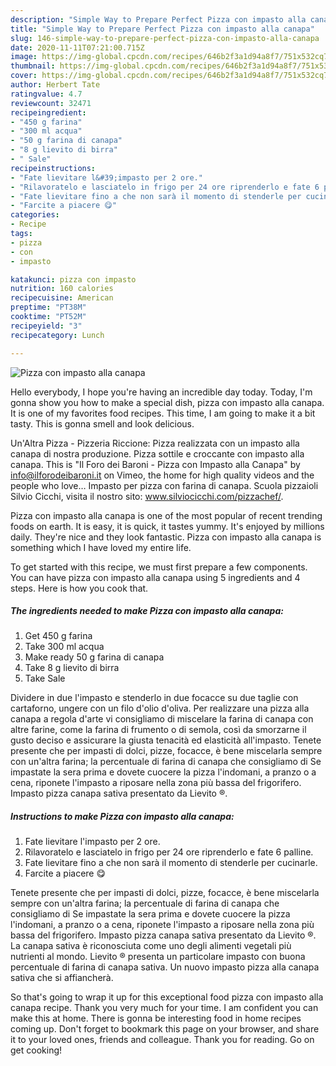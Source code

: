 ```yaml
---
description: "Simple Way to Prepare Perfect Pizza con impasto alla canapa"
title: "Simple Way to Prepare Perfect Pizza con impasto alla canapa"
slug: 146-simple-way-to-prepare-perfect-pizza-con-impasto-alla-canapa
date: 2020-11-11T07:21:00.715Z
image: https://img-global.cpcdn.com/recipes/646b2f3a1d94a8f7/751x532cq70/pizza-con-impasto-alla-canapa-recipe-main-photo.jpg
thumbnail: https://img-global.cpcdn.com/recipes/646b2f3a1d94a8f7/751x532cq70/pizza-con-impasto-alla-canapa-recipe-main-photo.jpg
cover: https://img-global.cpcdn.com/recipes/646b2f3a1d94a8f7/751x532cq70/pizza-con-impasto-alla-canapa-recipe-main-photo.jpg
author: Herbert Tate
ratingvalue: 4.7
reviewcount: 32471
recipeingredient:
- "450 g farina"
- "300 ml acqua"
- "50 g farina di canapa"
- "8 g lievito di birra"
- " Sale"
recipeinstructions:
- "Fate lievitare l&#39;impasto per 2 ore."
- "Rilavoratelo e lasciatelo in frigo per 24 ore riprenderlo e fate 6 palline."
- "Fate lievitare fino a che non sarà il momento di stenderle per cucinarle."
- "Farcite a piacere 😋"
categories:
- Recipe
tags:
- pizza
- con
- impasto

katakunci: pizza con impasto 
nutrition: 160 calories
recipecuisine: American
preptime: "PT38M"
cooktime: "PT52M"
recipeyield: "3"
recipecategory: Lunch

---
```



![Pizza con impasto alla canapa](https://img-global.cpcdn.com/recipes/646b2f3a1d94a8f7/751x532cq70/pizza-con-impasto-alla-canapa-recipe-main-photo.jpg)

Hello everybody, I hope you're having an incredible day today. Today, I'm gonna show you how to make a special dish, pizza con impasto alla canapa. It is one of my favorites food recipes. This time, I am going to make it a bit tasty. This is gonna smell and look delicious.

Un&#39;Altra Pizza - Pizzeria Riccione: Pizza realizzata con un impasto alla canapa di nostra produzione. Pizza sottile e croccante con impasto alla canapa. This is &#34;Il Foro dei Baroni - Pizza con Impasto alla Canapa&#34; by info@ilforodeibaroni.it on Vimeo, the home for high quality videos and the people who love… Impasto per pizza con farina di canapa. Scuola pizzaioli Silvio Cicchi, visita il nostro sito: www.silviocicchi.com/pizzachef/.

Pizza con impasto alla canapa is one of the most popular of recent trending foods on earth. It is easy, it is quick, it tastes yummy. It's enjoyed by millions daily. They're nice and they look fantastic. Pizza con impasto alla canapa is something which I have loved my entire life.


To get started with this recipe, we must first prepare a few components. You can have pizza con impasto alla canapa using 5 ingredients and 4 steps. Here is how you cook that.

<!--inarticleads1-->

##### The ingredients needed to make Pizza con impasto alla canapa:

1. Get 450 g farina
1. Take 300 ml acqua
1. Make ready 50 g farina di canapa
1. Take 8 g lievito di birra
1. Take  Sale


Dividere in due l&#39;impasto e stenderlo in due focacce su due taglie con cartaforno, ungere con un filo d&#39;olio d&#39;oliva. Per realizzare una pizza alla canapa a regola d&#39;arte vi consigliamo di miscelare la farina di canapa con altre farine, come la farina di frumento o di semola, così da smorzarne il gusto deciso e assicurare la giusta tenacità ed elasticità all&#39;impasto. Tenete presente che per impasti di dolci, pizze, focacce, è bene miscelarla sempre con un&#39;altra farina; la percentuale di farina di canapa che consigliamo di Se impastate la sera prima e dovete cuocere la pizza l&#39;indomani, a pranzo o a cena, riponete l&#39;impasto a riposare nella zona più bassa del frigorifero. Impasto pizza canapa sativa presentato da Lievito ®. 

<!--inarticleads2-->

##### Instructions to make Pizza con impasto alla canapa:

1. Fate lievitare l&#39;impasto per 2 ore.
1. Rilavoratelo e lasciatelo in frigo per 24 ore riprenderlo e fate 6 palline.
1. Fate lievitare fino a che non sarà il momento di stenderle per cucinarle.
1. Farcite a piacere 😋


Tenete presente che per impasti di dolci, pizze, focacce, è bene miscelarla sempre con un&#39;altra farina; la percentuale di farina di canapa che consigliamo di Se impastate la sera prima e dovete cuocere la pizza l&#39;indomani, a pranzo o a cena, riponete l&#39;impasto a riposare nella zona più bassa del frigorifero. Impasto pizza canapa sativa presentato da Lievito ®. La canapa sativa è riconosciuta come uno degli alimenti vegetali più nutrienti al mondo. Lievito ® presenta un particolare impasto con buona percentuale di farina di canapa sativa. Un nuovo impasto pizza alla canapa sativa che si affiancherà. 

So that's going to wrap it up for this exceptional food pizza con impasto alla canapa recipe. Thank you very much for your time. I am confident you can make this at home. There is gonna be interesting food in home recipes coming up. Don't forget to bookmark this page on your browser, and share it to your loved ones, friends and colleague. Thank you for reading. Go on get cooking!
